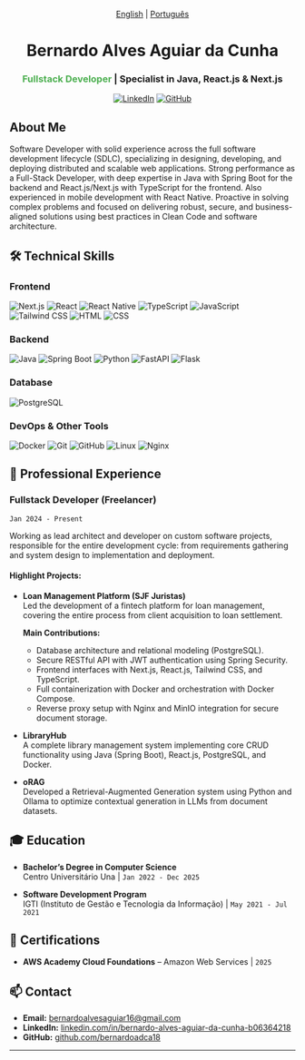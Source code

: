 <div align="center">

[English](README-en.md) | [Português](README.md)

# Bernardo Alves Aguiar da Cunha  
### <span style="color: #4CAF50">Fullstack Developer</span> | Specialist in Java, React.js & Next.js

[![LinkedIn](https://img.shields.io/badge/-LinkedIn-0077B5?style=for-the-badge&logo=linkedin&logoColor=white)](https://www.linkedin.com/in/bernardo-alves-aguiar-da-cunha-b06364218)
[![GitHub](https://img.shields.io/badge/-GitHub-181717?style=for-the-badge&logo=github&logoColor=white)](https://github.com/bernardoadca18)

</div>

## About Me

Software Developer with solid experience across the full software development lifecycle (SDLC), specializing in designing, developing, and deploying distributed and scalable web applications. Strong performance as a Full-Stack Developer, with deep expertise in Java with Spring Boot for the backend and React.js/Next.js with TypeScript for the frontend. Also experienced in mobile development with React Native. Proactive in solving complex problems and focused on delivering robust, secure, and business-aligned solutions using best practices in Clean Code and software architecture.

## 🛠 Technical Skills

### **Frontend**
![Next.js](https://img.shields.io/badge/Next.js-000000?style=for-the-badge&logo=nextdotjs&logoColor=white)
![React](https://img.shields.io/badge/React-61DAFB?style=for-the-badge&logo=react&logoColor=black)
![React Native](https://img.shields.io/badge/React_Native-20232A?style=for-the-badge&logo=react&logoColor=61DAFB)
![TypeScript](https://img.shields.io/badge/TypeScript-3178C6?style=for-the-badge&logo=typescript&logoColor=white)
![JavaScript](https://img.shields.io/badge/JavaScript-F7DF1E?style=for-the-badge&logo=javascript&logoColor=black)
![Tailwind CSS](https://img.shields.io/badge/Tailwind_CSS-38B2AC?style=for-the-badge&logo=tailwind-css&logoColor=white)
![HTML](https://img.shields.io/badge/HTML-E34F26?style=for-the-badge&logo=html5&logoColor=white)
![CSS](https://img.shields.io/badge/CSS-1572B6?style=for-the-badge&logo=css3&logoColor=white)

### **Backend**
![Java](https://img.shields.io/badge/Java-ED8B00?style=for-the-badge&logo=java&logoColor=white)
![Spring Boot](https://img.shields.io/badge/Spring_Boot-6DB33F?style=for-the-badge&logo=spring-boot&logoColor=white)
![Python](https://img.shields.io/badge/Python-3776AB?style=for-the-badge&logo=python&logoColor=white)
![FastAPI](https://img.shields.io/badge/FastAPI-009688?style=for-the-badge&logo=fastapi&logoColor=white)
![Flask](https://img.shields.io/badge/Flask-000000?style=for-the-badge&logo=flask&logoColor=white)

### **Database**
![PostgreSQL](https://img.shields.io/badge/PostgreSQL-336791?style=for-the-badge&logo=postgresql&logoColor=white)

### **DevOps & Other Tools**
![Docker](https://img.shields.io/badge/Docker-2496ED?style=for-the-badge&logo=docker&logoColor=white)
![Git](https://img.shields.io/badge/Git-F05032?style=for-the-badge&logo=git&logoColor=white)
![GitHub](https://img.shields.io/badge/GitHub-181717?style=for-the-badge&logo=github&logoColor=white)
![Linux](https://img.shields.io/badge/Linux-FCC624?style=for-the-badge&logo=linux&logoColor=black)
![Nginx](https://img.shields.io/badge/Nginx-009639?style=for-the-badge&logo=nginx&logoColor=white)

## 💼 Professional Experience

### **Fullstack Developer (Freelancer)**  
`Jan 2024 - Present`

Working as lead architect and developer on custom software projects, responsible for the entire development cycle: from requirements gathering and system design to implementation and deployment.

#### Highlight Projects:

- **Loan Management Platform (SJF Juristas)**  
  Led the development of a fintech platform for loan management, covering the entire process from client acquisition to loan settlement.

  **Main Contributions:**
  - Database architecture and relational modeling (PostgreSQL).
  - Secure RESTful API with JWT authentication using Spring Security.
  - Frontend interfaces with Next.js, React.js, Tailwind CSS, and TypeScript.
  - Full containerization with Docker and orchestration with Docker Compose.
  - Reverse proxy setup with Nginx and MinIO integration for secure document storage.

- **LibraryHub**  
  A complete library management system implementing core CRUD functionality using Java (Spring Boot), React.js, PostgreSQL, and Docker.

- **oRAG**  
  Developed a Retrieval-Augmented Generation system using Python and Ollama to optimize contextual generation in LLMs from document datasets.

## 🎓 Education

- **Bachelor’s Degree in Computer Science**  
  Centro Universitário Una | `Jan 2022 - Dec 2025`

- **Software Development Program**  
  IGTI (Instituto de Gestão e Tecnologia da Informação) | `May 2021 - Jul 2021`

## 📜 Certifications

- **AWS Academy Cloud Foundations** – Amazon Web Services | `2025`

## 📫 Contact

- **Email:** bernardoalvesaguiar16@gmail.com  
- **LinkedIn:** [linkedin.com/in/bernardo-alves-aguiar-da-cunha-b06364218](https://www.linkedin.com/in/bernardo-alves-aguiar-da-cunha-b06364218)  
- **GitHub:** [github.com/bernardoadca18](https://github.com/bernardoadca18)

---

<div align="center"></div>
